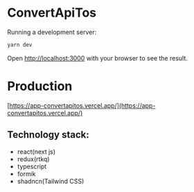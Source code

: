 # ConvertApiTos

Running a development server:

```bash
yarn dev
```

Open [http://localhost:3000](http://localhost:3000) with your browser to see the result.

#  Production
[https://app-convertapitos.vercel.app/](https://app-convertapitos.vercel.app/)

## Technology stack:

- react(next js)
- redux(rtkq)
- typescript
- formik
- shadncn(Tailwind CSS)
